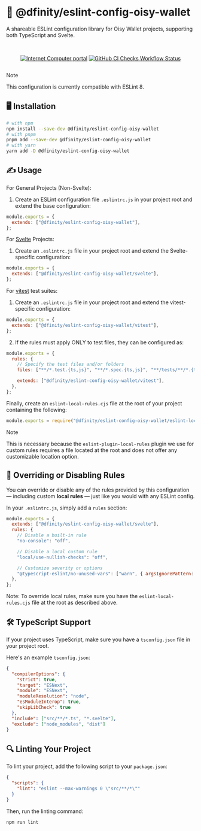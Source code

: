 # 🌟 @dfinity/eslint-config-oisy-wallet

A shareable ESLint configuration library for Oisy Wallet projects, supporting both TypeScript and Svelte.

<div align="center" style="display:flex;flex-direction:column;">
<br/>

[![Internet Computer portal](https://img.shields.io/badge/Internet-Computer-grey?logo=internet%20computer)](https://internetcomputer.org)
[![GitHub CI Checks Workflow Status](https://img.shields.io/github/actions/workflow/status/dfinity/eslint-config-oisy-wallet/checks.yml?logo=github&label=CI%20checks)](https://github.com/dfinity/eslint-config-oisy-wallet/actions/workflows/checks.yml)

</div>

> [!NOTE]
> This configuration is currently compatible with ESLint 8.

## 🖥️ Installation

```bash
# with npm
npm install --save-dev @dfinity/eslint-config-oisy-wallet
# with pnpm
pnpm add --save-dev @dfinity/eslint-config-oisy-wallet
# with yarn
yarn add -D @dfinity/eslint-config-oisy-wallet
```

## ✍️ Usage

For General Projects (Non-Svelte):

1. Create an ESLint configuration file `.eslintrc.js` in your project root and extend the base configuration:

```javascript
module.exports = {
  extends: ["@dfinity/eslint-config-oisy-wallet"],
};
```

For [Svelte](https://svelte.dev/) Projects:

1. Create an `.eslintrc.js` file in your project root and extend the Svelte-specific configuration:

```javascript
module.exports = {
  extends: ["@dfinity/eslint-config-oisy-wallet/svelte"],
};
```

For [vitest](https://vitest.dev/) test suites:

1. Create an `.eslintrc.js` file in your project root and extend the vitest-specific configuration:

```javascript
module.exports = {
  extends: ["@dfinity/eslint-config-oisy-wallet/vitest"],
};
```

2. If the rules must apply ONLY to test files, they can be configured as:

```javascript
module.exports = {
  rules: {
    // Specify the test files and/or folders
    files: ["**/*.test.{ts,js}", "**/*.spec.{ts,js}", "**/tests/**/*.{ts,js}"],

    extends: ["@dfinity/eslint-config-oisy-wallet/vitest"],
  },
};
```

Finally, create an `eslint-local-rules.cjs` file at the root of your project containing the following:

```javascript
module.exports = require("@dfinity/eslint-config-oisy-wallet/eslint-local-rules");
```

> [!NOTE]
> This is necessary because the `eslint-plugin-local-rules` plugin we use for custom rules requires a file located at the root and does not offer any customizable location option.

## 🔧 Overriding or Disabling Rules

You can override or disable any of the rules provided by this configuration — including custom **local rules** — just like you would with any ESLint config.

In your `.eslintrc.js`, simply add a `rules` section:

```javascript
module.exports = {
  extends: ["@dfinity/eslint-config-oisy-wallet/svelte"],
  rules: {
    // Disable a built-in rule
    "no-console": "off",

    // Disable a local custom rule
    "local/use-nullish-checks": "off",

    // Customize severity or options
    "@typescript-eslint/no-unused-vars": ["warn", { argsIgnorePattern: "^_" }],
  },
};
```

Note: To override local rules, make sure you have the `eslint-local-rules.cjs` file at the root as described above.

## 🛠️ TypeScript Support

If your project uses TypeScript, make sure you have a `tsconfig.json` file in your project root.

Here's an example `tsconfig.json`:

```json
{
  "compilerOptions": {
    "strict": true,
    "target": "ESNext",
    "module": "ESNext",
    "moduleResolution": "node",
    "esModuleInterop": true,
    "skipLibCheck": true
  },
  "include": ["src/**/*.ts", "*.svelte"],
  "exclude": ["node_modules", "dist"]
}
```

## 🔍 Linting Your Project

To lint your project, add the following script to your `package.json`:

```json
{
  "scripts": {
    "lint": "eslint --max-warnings 0 \"src/**/*\""
  }
}
```

Then, run the linting command:

```bash
npm run lint
```
